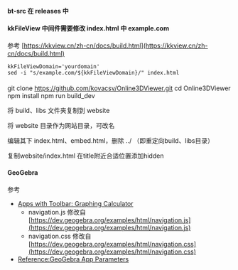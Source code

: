 #### bt-src 在 releases 中

#### kkFileView 中间件需要修改 index.html 中 example.com
参考 [https://kkview.cn/zh-cn/docs/build.html](https://kkview.cn/zh-cn/docs/build.html)
```
kkFileViewDomain='yourdomain'
sed -i "s/example.com/${kkFileViewDomain}/" index.html
```

#### 

git clone https://github.com/kovacsv/Online3DViewer.git
cd Online3DViewer
npm install
npm run build_dev

将 build、libs 文件夹复制到 website

将 website 目录作为网站目录，可改名

编辑其下 index.html、embed.html，删除 ../ （即重定向build、libs目录）

复制website/index.html
在title附近合适位置添加hidden


#### GeoGebra
参考 
+ [Apps with Toolbar: Graphing Calculator](https://dev.geogebra.org/examples/html/example-graphing.html)
  + navigation.js 修改自 [https://dev.geogebra.org/examples/html/navigation.js](https://dev.geogebra.org/examples/html/navigation.js)
  + navigation.css 修改自 [https://dev.geogebra.org/examples/html/navigation.css](https://dev.geogebra.org/examples/html/navigation.css)
+ [Reference:GeoGebra App Parameters](https://wiki.geogebra.org/en/Reference:GeoGebra_App_Parameters)


